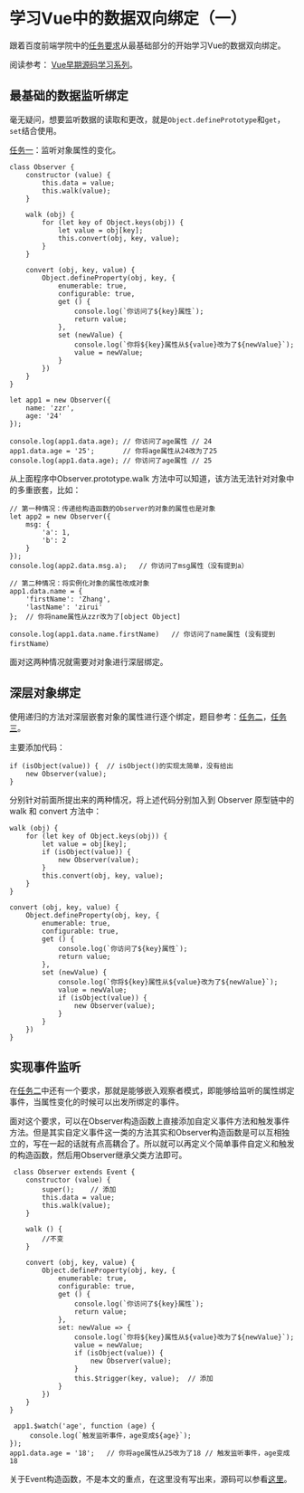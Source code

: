 # 学习Vue中的数据双向绑定（一）

跟着百度前端学院中的[任务要求](http://ife.baidu.com/college/detail/id/8)从最基础部分的开始学习Vue的数据双向绑定。

阅读参考： [Vue早期源码学习系列](https://github.com/youngwind/blog)。

## 最基础的数据监听绑定

毫无疑问，想要监听数据的读取和更改，就是```Object.definePrototype```和```get```，```set```结合使用。

[任务一](http://ife.baidu.com/course/detail/id/15)：监听对象属性的变化。

    class Observer {
        constructor (value) {
            this.data = value;
            this.walk(value);
        }

        walk (obj) {
            for (let key of Object.keys(obj)) {
                let value = obj[key];
                this.convert(obj, key, value);
            }
        }

        convert (obj, key, value) {
            Object.defineProperty(obj, key, {
                enumerable: true,
                configurable: true,
                get () {
                    console.log(`你访问了${key}属性`);
                    return value;
                },
                set (newValue) {
                    console.log(`你将${key}属性从${value}改为了${newValue}`);
                    value = newValue;
                }
            })
        }
    }

    let app1 = new Observer({
        name: 'zzr',
        age: '24'
    });

    console.log(app1.data.age);	// 你访问了age属性 // 24
    app1.data.age = '25';		// 你将age属性从24改为了25
    console.log(app1.data.age);	// 你访问了age属性 // 25

从上面程序中Observer.prototype.walk 方法中可以知道，该方法无法针对对象中的多重嵌套，比如：

	// 第一种情况：传递给构造函数的Observer的对象的属性也是对象
	let app2 = new Observer({
		msg: {
			'a': 1,
			'b': 2
		}
	});
	console.log(app2.data.msg.a);	// 你访问了msg属性（没有提到a）

	// 第二种情况：将实例化对象的属性改成对象
	app1.data.name = {
		'firstName': 'Zhang',
		'lastName': 'zirui'
	};	// 你将name属性从zzr改为了[object Object]
	
	console.log(app1.data.name.firstName)	// 你访问了name属性 (没有提到firstName）

面对这两种情况就需要对对象进行深层绑定。

## 深层对象绑定

使用递归的方法对深层嵌套对象的属性进行逐个绑定，题目参考：[任务二](http://ife.baidu.com/course/detail/id/20)，[任务三](http://ife.baidu.com/course/detail/id/21)。

主要添加代码：

    if (isObject(value)) {	// isObject()的实现太简单，没有给出
        new Observer(value);
    }

分别针对前面所提出来的两种情况，将上述代码分别加入到 Observer 原型链中的 walk 和 convert 方法中：

	walk (obj) {
        for (let key of Object.keys(obj)) {
            let value = obj[key];
            if (isObject(value)) {
                new Observer(value);
            }
            this.convert(obj, key, value);
        }
    }

    convert (obj, key, value) {
        Object.defineProperty(obj, key, {
            enumerable: true,
            configurable: true,
            get () {
                console.log(`你访问了${key}属性`);
                return value;
            },
            set (newValue) {
                console.log(`你将${key}属性从${value}改为了${newValue}`);
                value = newValue;
                if (isObject(value)) {
                    new Observer(value);
                }
            }
        })
    }

## 实现事件监听

在[任务二](http://ife.baidu.com/course/detail/id/20)中还有一个要求，那就是能够嵌入观察者模式，即能够给监听的属性绑定事件，当属性变化的时候可以出发所绑定的事件。

面对这个要求，可以在Observer构造函数上直接添加自定义事件方法和触发事件方法。但是其实自定义事件这一类的方法其实和Observer构造函数是可以互相独立的，写在一起的话就有点高耦合了。所以就可以再定义个简单事件自定义和触发的构造函数，然后用Observer继承父类方法即可。
	
	 class Observer extends Event {
        constructor (value) {
            super();	// 添加
            this.data = value;
            this.walk(value);
        }

		walk () { 
			//不变 
		}		

		convert (obj, key, value) {
            Object.defineProperty(obj, key, {
                enumerable: true,
                configurable: true,
                get () {
                    console.log(`你访问了${key}属性`);
                    return value;
                },
                set: newValue => {
                    console.log(`你将${key}属性从${value}改为了${newValue}`);
                    value = newValue;
                    if (isObject(value)) {
                        new Observer(value);
                    }
                    this.$trigger(key, value);	// 添加
                }
            })
        }
    }

	 app1.$watch('age', function (age) {
         console.log(`触发监听事件，age变成${age}`);
    });
    app1.data.age = '18';	// 你将age属性从25改为了18 // 触发监听事件，age变成18

关于Event构造函数，不是本文的重点，在这里没有写出来，源码可以参看[这里]()。